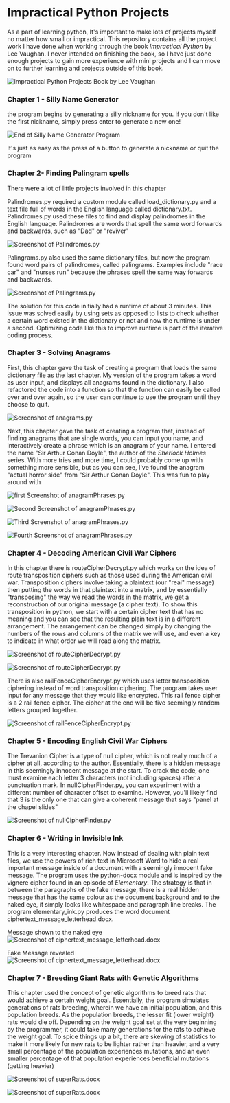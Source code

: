 
# Impractical Python Projects
As a part of learning python, It's important to make lots of projects myself no matter how small or impractical. This repository contains all the project work I have done when working through the book *Impractical Python* by Lee Vaughan. I never intended on finishing the book, so I have just done enough projects to gain more experience with mini projects and I can move on to further learning and projects outside of this book.

![Impractical Python Projects Book by Lee Vaughan](https://github.com/BrosephB/Impractical-Python-Projects/blob/main/Readme/IPJ.jpg?raw=true)

### Chapter 1 - Silly Name Generator

the program begins by generating a silly nickname for you.
If you don't like the first nickname, simply press enter to generate a new one!

![End of Silly Name Generator Program](https://github.com/BrosephB/Impractical-Python-Projects/blob/main/Readme/ChapterOne_2.png?raw=true)

It's just as easy as the press of a button to generate a nickname or quit the program

### Chapter 2- Finding Palingram spells
There were a lot of little projects involved in this chapter 

Palindromes.py required a custom module called load_dictionary.py and a text file full of words in the English language called dictionary.txt. Palindromes.py used these files to find and display palindromes in the English language. Palindromes are words that spell the same word forwards and backwards, such as "Dad" or "reviver"

![Screenshot of Palindromes.py](https://github.com/BrosephB/Impractical-Python-Projects/blob/main/Readme/ChapterTwo_1.png?raw=true)

Palingrams.py also used the same dictionary files, but now the program found word pairs of palindromes, called palingrams. Examples include "race car" and "nurses run" because the phrases spell the same way forwards and backwards.

![Screenshot of Palingrams.py](https://github.com/BrosephB/Impractical-Python-Projects/blob/main/Readme/ChapterTwo_2.png?raw=true)

The solution for this code initially had a runtime of about 3 minutes. This issue was solved easily by using sets as opposed to lists to check whether a certain word existed in the dictionary or not and now the runtime is under a second. Optimizing code like this to improve runtime is part of the iterative coding process. 

### Chapter 3 - Solving Anagrams

First, this chapter gave the task of creating a program that loads the same dictionary file as the last chapter. My version of the program takes a word as user input, and displays all anagrams found in the dictionary. I also refactored the code into a function so that the function can easily be called over and over again, so the user can continue to use the program until they choose to quit.

![Screenshot of anagrams.py](https://github.com/BrosephB/Impractical-Python-Projects/blob/main/Readme/ChapterThree_1.png?raw=true)

Next, this chapter gave the task of creating a program that, instead of finding anagrams that are single words, you can input you name, and interactively create a phrase which is an anagram of your name. I entered the name "Sir Arthur Conan Doyle", the author of the _Sherlock Holmes_ series. With more tries and more time, I could probably come up with something more sensible, but as you can see, I've found the anagram "actual horror side" from "Sir Arthur Conan Doyle". This was fun to play around with

![first Screenshot of anagramPhrases.py](https://github.com/BrosephB/Impractical-Python-Projects/blob/main/Readme/ChapterThree_2.png?raw=true)

![Second Screenshot of anagramPhrases.py](https://github.com/BrosephB/Impractical-Python-Projects/blob/main/Readme/ChapterThree_3.png?raw=true)

![Third Screenshot of anagramPhrases.py](https://github.com/BrosephB/Impractical-Python-Projects/blob/main/Readme/ChapterThree_4.png?raw=true)

![Fourth Screenshot of anagramPhrases.py](https://github.com/BrosephB/Impractical-Python-Projects/blob/main/Readme/ChapterThree_5.png?raw=true)

### Chapter 4 - Decoding American Civil War Ciphers

In this chapter there is routeCipherDecrypt.py which works on the idea of route transposition ciphers such as those used during the American civil war. Transposition ciphers involve taking a plaintext (our "real" message) then putting the words in that plaintext into a matrix, and by essentially "transposing" the way we read the words in the matrix, we get a reconstruction of our original message (a cipher text). To show this transposition in python, we start with a certain cipher text that has no meaning and you can see that the resulting plain text is in a different arrangement. The arrangement can be changed simply by changing the numbers of the rows and columns of the matrix we will use, and even a key to indicate in what order we will read along the matrix. 

![Screenshot of routeCipherDecrypt.py](https://github.com/BrosephB/Impractical-Python-Projects/blob/main/Readme/ChapterFour_1.png?raw=true)

![Screenshot of routeCipherDecrypt.py](https://github.com/BrosephB/Impractical-Python-Projects/blob/main/Readme/ChapterFour_2.png?raw=true)

There is also railFenceCipherEncrypt.py which uses letter transposition ciphering instead of word transposition ciphering. The program takes user input for any message that they would like encrypted. This rail fence cipher is a 2 rail fence cipher. The cipher at the end will be five seemingly random letters grouped together.

![Screenshot of railFenceCipherEncrypt.py](https://github.com/BrosephB/Impractical-Python-Projects/blob/main/Readme/ChapterFour_3.png?raw=true)

### Chapter 5 - Encoding English Civil War Ciphers

The Trevanion Cipher is a type of null cipher, which is not really much of a cipher at all, according to the author. Essentially, there is a hidden message in this seemingly innocent message at the start. To crack the code, one must examine each letter 3 characters (not including spaces) after a punctuation mark. In nullCipherFinder.py, you can experiment with a different number of character offset to examine. However, you'll likely find that 3 is the only one that can give a coherent message that says "panel at the chapel slides"

![Screenshot of nullCipherFinder.py](https://github.com/BrosephB/Impractical-Python-Projects/blob/main/Readme/ChapterFive_1.png?raw=true)


### Chapter 6 - Writing in Invisible Ink

This is a very interesting chapter. Now instead of dealing with plain text files, we use the powers of rich text in Microsoft Word to hide a real important message inside of a document with a seemingly innocent fake message. The program uses the python-docx module and is inspired by the vignere cipher found in an episode of _Elementary_. The strategy is that in between the paragraphs of the fake message, there is a real hidden message that has the same colour as the document background and to the naked eye, it simply looks like whitespace and paragraph line breaks. The program elementary_ink.py produces the word document ciphertext_message_letterhead.docx. 

Message shown to the naked eye
![Screenshot of ciphertext_message_letterhead.docx](https://github.com/BrosephB/Impractical-Python-Projects/blob/main/Readme/ChapterSix_1.png?raw=true)

Fake Message revealed 
![Screenshot of ciphertext_message_letterhead.docx](https://github.com/BrosephB/Impractical-Python-Projects/blob/main/Readme/ChapterSix_2.png?raw=true)

### Chapter 7 - Breeding Giant Rats with Genetic Algorithms

This chapter used the concept of genetic algorithms to breed rats that would achieve a certain weight goal. Essentially, the program simulates generations of rats breeding, wherein we have an initial population, and this population breeds. As the population breeds, the lesser fit (lower weight) rats would die off. Depending on the weight goal set at the very beginning by the programmer, it could take many generations for the rats to achieve the weight goal. To spice things up a bit, there are skewing of statistics to make it more likely for new rats to be lighter rather than heavier, and a very small percentage of the population experiences mutations, and an even smaller percentage of that population experiences beneficial mutations (getting heavier)

![Screenshot of superRats.docx](https://github.com/BrosephB/Impractical-Python-Projects/blob/main/Readme/ChapterSeven_1.png?raw=true)

![Screenshot of superRats.docx](https://github.com/BrosephB/Impractical-Python-Projects/blob/main/Readme/ChapterSeven_2.png?raw=true)







